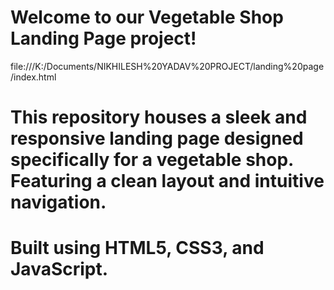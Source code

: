 # Welcome to our Vegetable Shop Landing Page project!
file:///K:/Documents/NIKHILESH%20YADAV%20PROJECT/landing%20page/index.html
# This repository houses a sleek and responsive landing page designed specifically for a vegetable shop. Featuring a clean layout and intuitive navigation.
# Built using HTML5, CSS3, and JavaScript.  
